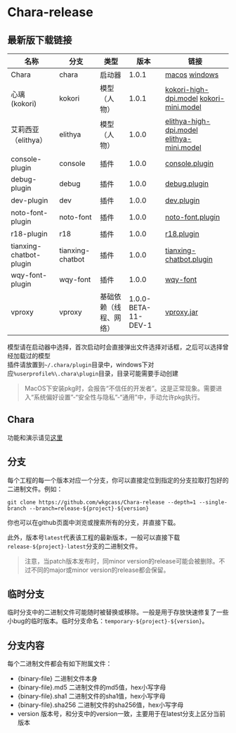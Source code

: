 # Chara-release

## 最新版下载链接

| 名称                        | 分支                      | 类型                    | 版本                | 链接 |
|-----------------------------|---------------------------|-------------------------|---------------------|------|
| Chara                       | chara                     | 启动器                  | 1.0.1               | [macos](https://github.com/wkgcass/Chara-release/raw/release-chara-latest/chara.pkg) [windows](https://github.com/wkgcass/Chara-release/raw/release-chara-latest/chara.msi)
| 心璃 (kokori)               | kokori                    | 模型（人物）            | 1.0.1               | [kokori-high-dpi.model](https://github.com/wkgcass/Chara-release/raw/release-kokori-latest/kokori-high-dpi.model) [kokori-mini.model](https://github.com/wkgcass/Chara-release/raw/release-kokori-latest/kokori-mini.model) |
| 艾莉西亚（elithya）         | elithya                   | 模型（人物）            | 1.0.0               | [elithya-high-dpi.model](https://github.com/wkgcass/Chara-release/raw/release-elithya-latest/elithya-high-dpi.model) [elithya-mini.model](https://github.com/wkgcass/Chara-release/raw/release-elithya-latest/elithya-mini.model)
| console-plugin              | console                   | 插件                    | 1.0.0               | [console.plugin](https://github.com/wkgcass/Chara-release/raw/release-console-latest/console.plugin) |
| debug-plugin                | debug                     | 插件                    | 1.0.0               | [debug.plugin](https://github.com/wkgcass/Chara-release/raw/release-debug-latest/debug.plugin) |
| dev-plugin                  | dev                       | 插件                    | 1.0.0               | [dev.plugin](https://github.com/wkgcass/Chara-release/raw/release-dev-latest/dev.plugin) |
| noto-font-plugin            | noto-font                 | 插件                    | 1.0.0               | [noto-font.plugin](https://github.com/wkgcass/Chara-release/raw/release-noto-font-latest/noto-font.plugin) |
| r18-plugin                  | r18                       | 插件                    | 1.0.0               | [r18.plugin](https://github.com/wkgcass/Chara-release/raw/release-r18-latest/r18.plugin) |
| tianxing-chatbot-plugin     | tianxing-chatbot          | 插件                    | 1.0.0               | [tianxing-chatbot.plugin](https://github.com/wkgcass/Chara-release/raw/release-tianxing-chatbot-latest/tianxing-chatbot.plugin) |
| wqy-font-plugin             | wqy-font                  | 插件                    | 1.0.0               | [wqy-font](https://github.com/wkgcass/Chara-release/raw/release-wqy-font-latest/wqy-font.plugin) |
| vproxy                      | vproxy                    | 基础依赖（线程、网络）  | 1.0.0-BETA-11-DEV-1 | [vproxy.jar](https://github.com/wkgcass/Chara-release/raw/release-vproxy-latest/vproxy.jar) |

模型请在启动器中选择，首次启动时会直接弹出文件选择对话框，之后可以选择曾经加载过的模型  
插件请放置到`~/.chara/plugin`目录中，windows下对应`%userprofile%\.chara\plugin`目录，目录可能需要手动创建

> MacOS下安装pkg时，会报告“不信任的开发者”。这是正常现象。需要进入“系统偏好设置”-“安全性与隐私”-“通用”中，手动允许pkg执行。

## Chara

功能和演示请见[这里](http://blog.cassite.net/Chara)

## 分支

每个工程的每一个版本对应一个分支，你可以直接定位到指定的分支拉取打包好的二进制文件。例如：

```shell
git clone https://github.com/wkgcass/Chara-release --depth=1 --single-branch --branch=release-${project}-${version}
```

你也可以在github页面中浏览或搜索所有的分支，并直接下载。

此外，版本号`latest`代表该工程的最新版本，一般可以直接下载`release-${project}-latest`分支的二进制文件。

> 注意，当patch版本发布时，同minor version的release可能会被删除。不过不同的major或minor version的release都会保留。

## 临时分支

临时分支中的二进制文件可能随时被替换或移除。一般是用于存放快速修复了一些小bug的临时版本。临时分支命名：`temporary-${project}-${version}`。

## 分支内容

每个二进制文件都会有如下附属文件：

* {binary-file} 二进制文件本身
* {binary-file}.md5 二进制文件的md5值，hex小写字母
* {binary-file}.sha1 二进制文件的sha1值，hex小写字母
* {binary-file}.sha256 二进制文件的sha256值，hex小写字母
* version 版本号，和分支中的version一致，主要用于在latest分支上区分当前版本
